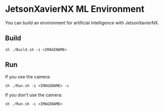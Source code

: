 # JetsonXavierNX ML Environment
You can build an environment for artificial intelligence with JetsonXavierNX.
## Build
```shellscript:sh
sh ./Build.sh -i <IMAGENAME>
```
## Run
If you use the camera:
```shellscript:sh
sh ./Run.sh -i <IMAGENAME> -c
```
If you don't use the camera:
```shellscript:sh
sh ./Run.sh -i <IMAGENAME>
```
